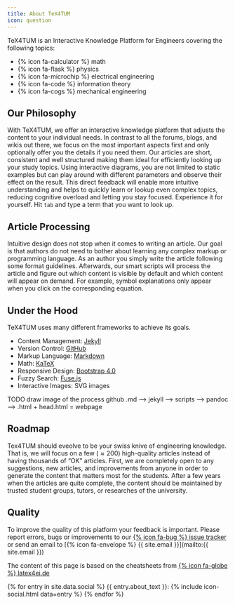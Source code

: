 ```yaml
---
title: About TeX4TUM
icon: question
---
```

<p class="lead">
TeX4TUM is an Interactive Knowledge Platform for Engineers covering the following topics:

* {% icon fa-calculator %} math
* {% icon fa-flask %} physics
* {% icon fa-microchip %} electrical engineering
* {% icon fa-code %} information theory
* {% icon fa-cogs %} mechanical engineering
</p>

## Our Philosophy
With TeX4TUM, we offer an interactive knowledge platform that adjusts the content to your individual needs. In contrast to all the forums, blogs, and wikis out there, we focus on the most important aspects first and only optionally offer you the details if you need them. Our articles are short, consistent and well structured making them ideal for efficiently looking up your study topics.
Using interactive diagrams, you are not limited to static examples but can play around with different parameters and observe their effect on the result. This direct feedback will enable more intuitive understanding and helps to quickly learn or lookup even complex topics, reducing cognitive overload and letting you stay focused.
Experience it for yourself. Hit `tab` and type a term that you want to look up.



## Article Processing
Intuitive design does not stop when it comes to writing an article. Our goal is that authors do not need to bother about learning any complex markup or programming language.
As an author you simply write the article following some format guidelines. Afterwards, our smart scripts will process the article and figure out which content is visible by default and which content will appear on demand. For example, symbol explanations only appear when you click on the corresponding equation.



## Under the Hood
TeX4TUM uses many different frameworks to achieve its goals.

* Content Management: [Jekyll](https://jekyllrb.com/)
* Version Control: [GitHub](https://github.com/latex4ei/tex4tum)
* Markup Language: [Markdown](http://markdown.de/)
* Math: [KaTeX](https://khan.github.io/KaTeX/)
* Responsive Design: [Bootstrap 4.0](http://getbootstrap.com/)
* Fuzzy Search: [Fuse.js](http://fusejs.io/)
* Interactive Images: SVG images


TODO draw image of the process github .md --> jekyll --> scripts --> pandoc --> .html + head.html = webpage



## Roadmap
Tex4TUM should eveolve to be your swiss knive of engineering knowledge. That is, we will focus on a few ($\approx 200$) high-quality articles instead of having thousands of “OK” articles.
First, we are completely open to any suggestions, new articles, and improvements from anyone in order to generate the content that matters most for the students.
After a few years when the articles are quite complete, the content should be maintained by trusted student groups, tutors, or researches of the university.




## Quality
To improve the quality of this platform your feedback is important. Please report errors, bugs or improvements to our [{% icon fa-bug %} issue tracker](https://github.com/latex4ei/tex4tum/issues) or send an email to [{% icon fa-envelope %} {{ site.email }}](mailto:{{ site.email }})

The content of this page is based on the cheatsheets from [{% icon fa-globe %} latex4ei.de](http://latex4ei.de)

{% for entry in site.data.social %}
  {{ entry.about_text }}: {% include icon-social.html data=entry %}
{% endfor %}

